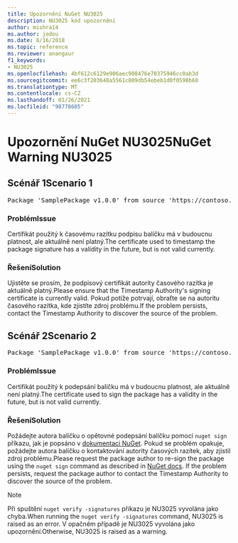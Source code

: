 ```yaml
---
title: Upozornění NuGet NU3025
description: NU3025 kód upozornění
author: mishra14
ms.author: jodou
ms.date: 8/16/2018
ms.topic: reference
ms.reviewer: anangaur
f1_keywords:
- NU3025
ms.openlocfilehash: 4bf612c6129e906aec908476e70375946cc0ab3d
ms.sourcegitcommit: ee6c3f203648a5561c809db54ebeb1d0f0598b68
ms.translationtype: MT
ms.contentlocale: cs-CZ
ms.lasthandoff: 01/26/2021
ms.locfileid: "98778605"
---
```

# <a name="nuget-warning-nu3025"></a><span data-ttu-id="1d850-103">Upozornění NuGet NU3025</span><span class="sxs-lookup"><span data-stu-id="1d850-103">NuGet Warning NU3025</span></span>

## <a name="scenario-1"></a><span data-ttu-id="1d850-104">Scénář 1</span><span class="sxs-lookup"><span data-stu-id="1d850-104">Scenario 1</span></span>

<pre>Package 'SamplePackage v1.0.0' from source 'https://contoso.com/index.json': The timestamp signing certificate is not yet valid.</pre>

### <a name="issue"></a><span data-ttu-id="1d850-105">Problém</span><span class="sxs-lookup"><span data-stu-id="1d850-105">Issue</span></span>

<span data-ttu-id="1d850-106">Certifikát použitý k časovému razítku podpisu balíčku má v budoucnu platnost, ale aktuálně není platný.</span><span class="sxs-lookup"><span data-stu-id="1d850-106">The certificate used to timestamp the package signature has a validity in the future, but is not valid currently.</span></span>


### <a name="solution"></a><span data-ttu-id="1d850-107">Řešení</span><span class="sxs-lookup"><span data-stu-id="1d850-107">Solution</span></span>

<span data-ttu-id="1d850-108">Ujistěte se prosím, že podpisový certifikát autority časového razítka je aktuálně platný.</span><span class="sxs-lookup"><span data-stu-id="1d850-108">Please ensure that the Timestamp Authority's signing certificate is currently valid.</span></span> <span data-ttu-id="1d850-109">Pokud potíže potrvají, obraťte se na autoritu časového razítka, kde zjistíte zdroj problému.</span><span class="sxs-lookup"><span data-stu-id="1d850-109">If the problem persists, contact the Timestamp Authority to discover the source of the problem.</span></span>



## <a name="scenario-2"></a><span data-ttu-id="1d850-110">Scénář 2</span><span class="sxs-lookup"><span data-stu-id="1d850-110">Scenario 2</span></span>

<pre>Package 'SamplePackage v1.0.0' from source 'https://contoso.com/index.json': The primary signature's timestamp signing certificate is not yet valid.</pre>

### <a name="issue"></a><span data-ttu-id="1d850-111">Problém</span><span class="sxs-lookup"><span data-stu-id="1d850-111">Issue</span></span>

<span data-ttu-id="1d850-112">Certifikát použitý k podepsání balíčku má v budoucnu platnost, ale aktuálně není platný.</span><span class="sxs-lookup"><span data-stu-id="1d850-112">The certificate used to sign the package has a validity in the future, but is not valid currently.</span></span>


### <a name="solution"></a><span data-ttu-id="1d850-113">Řešení</span><span class="sxs-lookup"><span data-stu-id="1d850-113">Solution</span></span>

<span data-ttu-id="1d850-114">Požádejte autora balíčku o opětovné podepsání balíčku pomocí `nuget sign` příkazu, jak je popsáno v [dokumentaci NuGet](../../create-packages/sign-a-package.md). Pokud se problém opakuje, požádejte autora balíčku o kontaktování autority časových razítek, aby zjistil zdroj problému.</span><span class="sxs-lookup"><span data-stu-id="1d850-114">Please request the package author to re-sign the package using the `nuget sign` command as described in [NuGet docs](../../create-packages/sign-a-package.md). If the problem persists, request the package author to contact the Timestamp Authority to discover the source of the problem.</span></span>


> [!Note]
> <span data-ttu-id="1d850-115">Při spuštění `nuget verify -signatures` příkazu je NU3025 vyvolána jako chyba.</span><span class="sxs-lookup"><span data-stu-id="1d850-115">When running the `nuget verify -signatures` command, NU3025 is raised as an error.</span></span> <span data-ttu-id="1d850-116">V opačném případě je NU3025 vyvolána jako upozornění.</span><span class="sxs-lookup"><span data-stu-id="1d850-116">Otherwise, NU3025 is raised as a warning.</span></span>
